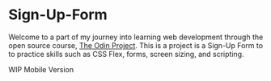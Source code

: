 # Sign-Up-Form

Welcome to a part of my journey into learning web development through the open source course, [The Odin Project](https://www.theodinproject.com/).
This is a project is a Sign-Up Form to to practice skills such as CSS Flex, forms, screen sizing, and scripting.

WIP
Mobile Version
